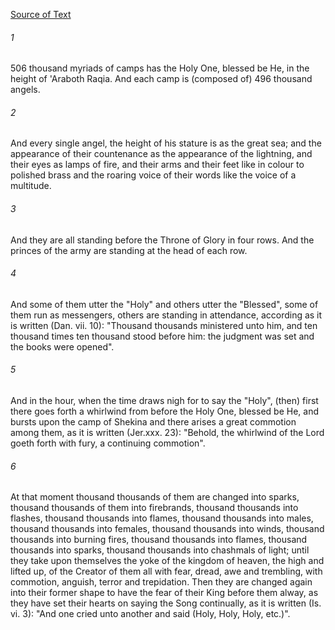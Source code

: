 [Source of Text](https://github.com/scrollmapper/bible_databases_deuterocanonical)

###### 1
506 thousand myriads of camps has the Holy One, blessed be He, in the height of 'Araboth Raqia. And each camp is (composed of) 496 thousand angels.

###### 2
And every single angel, the height of his stature is as the great sea; and the appearance of their countenance as the appearance of the lightning, and their eyes as lamps of fire, and their arms and their feet like in colour to polished brass and the roaring voice of their words like the voice of a multitude.

###### 3
And they are all standing before the Throne of Glory in four rows. And the princes of the army are standing at the head of each row.

###### 4
And some of them utter the "Holy" and others utter the "Blessed", some of them run as messengers, others are standing in attendance, according as it is written (Dan. vii. 10): "Thousand thousands ministered unto him, and ten thousand times ten thousand stood before him: the judgment was set and the books were opened".

###### 5
And in the hour, when the time draws nigh for to say the "Holy", (then) first there goes forth a whirlwind from before the Holy One, blessed be He, and bursts upon the camp of Shekina and there arises a great commotion among them, as it is written (Jer.xxx. 23): "Behold, the whirlwind of the Lord goeth forth with fury, a continuing commotion".

###### 6
At that moment thousand thousands of them are changed into sparks, thousand thousands of them into firebrands, thousand thousands into flashes, thousand thousands into flames, thousand thousands into males, thousand thousands into females, thousand thousands into winds, thousand thousands into burning fires, thousand thousands into flames, thousand thousands into sparks, thousand thousands into chashmals of light; until they take upon themselves the yoke of the kingdom of heaven, the high and lifted up, of the Creator of them all with fear, dread, awe and trembling, with commotion, anguish, terror and trepidation. Then they are changed again into their former shape to have the fear of their King before them alway, as they have set their hearts on saying the Song continually, as it is written (Is. vi. 3): "And one cried unto another and said (Holy, Holy, Holy, etc.)".